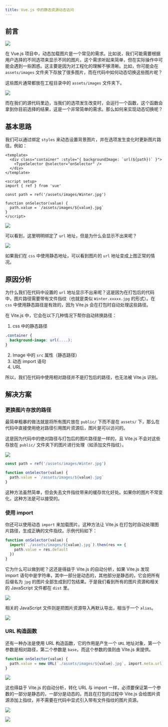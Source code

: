 ```yaml
---
title: Vue.js 中的静态资源动态访问
---
```


## 前言

![](https://s2.loli.net/2024/08/29/SNxw2JjLIUKGOpE.png)

在 Vue.js 项目中，动态加载图片是一个常见的需求。比如说，我们可能需要根据用户选择的不同选项来显示不同的图片。这个需求听起来简单，但在实际操作中可能会遇到一些困惑。这主要是因为对工程化的理解不够清晰。比如，你可能会在 `assets/images` 文件夹下存放了很多图片，而在代码中如何动态切换这些图片呢？

这些图片通常都放在工程目录中的 `assets/images` 文件夹下。

![](https://s2.loli.net/2024/08/29/jaie61tws4MpPgH.png)

而在我们的源代码里边，当我们的选项发生改变时，会运行一个函数，这个函数会拿到你目前选择的结果，这是一个非常简单的需求。那么如何来实现动态切换呢？

## 基本思路

我们可以通过绑定 `styles` 来动态设置背景图片，并在选项发生变化时更新图片路径。例如：

```vue
<template>
  <div class="container" :style="{ backgroundImage: `url(${path})` }">
    <TypeSelector @selector="onSelector" />
  </div>
</template>

<script setup>
import { ref } from 'vue'

const path = ref('/assets/images/Winter.jpg')

function onSelector(value) {
  path.value = `/assets/images/${value}.jpg`
}
</script>
```

![](https://s2.loli.net/2024/08/29/tJ2Xo3gn5Vs1CY7.png)

可以看到，这里明明绑定了 `url` 地址，但是为什么会显示不出来呢？

![](https://s2.loli.net/2024/08/29/sFHQ8k4xYgAPiOb.png)

如果我们在 `css` 中使用静态地址，可以看到图片的 `url` 地址变成上图正常的情况。

## 原因分析

为什么我们在代码中设置的 `url` 地址显示不出来呢？这是因为在打包后的代码中，图片路径需要带有文件指纹（也就是类似 `Winter.xxxxx.jpg` 的形式）。在 `css` 中使用静态路径是有效的，因为 Vite.js 会在打包时自动处理这些路径。

在 Vite.js 中，它会在以下几种情况下帮你自动转换路径：

1. css 中的静态路径

```css
.container {
  background-image: url(....);
}
```

2. Image 中的 `src` 属性（静态路径）
3. 动态 import 语句
4. URL

所以，我们在代码中使用相对路径并不是打包后的路径，也无法被 Vite.js 识别。

## 解决方案

### 更换图片存放的路径

最简单粗暴的做法就是将所有图片放在 `public/` 下而不是在 `assets/` 下，那么在代码中直接使用绝对路径引用图片资源后，图片是可以访问的。

这是因为代码中的绝对路径与打包后的图片路径是一样的，且 Vite.js 不会对这些存放在 `public/` 文件夹下的图片进行处理（如添加文件指纹）。

![](https://s2.loli.net/2024/08/29/sgyYEibFtM1hAGS.png)

```ts
const path = ref('/assets/images/Winter.jpg')

function onSelector(value) {
  path.value = `/assets/images/${value}.jpg`
}
```

这种方法虽然简单，但会失去文件指纹带来的缓存优化好处。如果你的图片不常变化，这种方法是可以接受的。

### 使用 import

你还可以使用动态 `import` 来加载图片。这种方法让 Vite.js 在打包时自动处理图片路径，生成正确的文件指纹。示例代码如下：

```ts
function onSelector(value) {
  import(`./assets/images/${value}.jpg`).then(res => {
  	path.value = res.default
  })
}
```

它为什么可以做到呢？这还是得益于 Vite.js 的自动分析，如果 Vite.js 发现 import 语句中是字符串，其中一部分是动态的，其他部分是静态的，它会把所有后缀名为 `jpg` 的图片全部生成到打包结果。于是我们看到所有的图片资源和相关的 JavaScript 文件都在 `dist` 里。

![](https://s2.loli.net/2024/08/29/m7kxdgASUYK8cMf.png)

相关的 JavaScript 文件则是把图片资源导入再默认导出，相当于一个 `alias`。

![](https://s2.loli.net/2024/08/29/CWRq5tjfBrTlSUD.png)

### URL 构造函数

还有一种办法是使用 URL 构造函数，它的作用是产生一个 `URL` 地址对象，第一个参数是相对路径，第二个参数是 `base`，而这个参数的值则由 VIte.js 来提供。

```ts
function onSelector(value) {
  path.value = new URL(`./assets/images/${value}.jpg`, import.meta.url)
}
```

![](https://s2.loli.net/2024/08/29/phYDP61fTyUgca9.png)

这也得益于 Vite.js 的自动分析，转化 URL 与 import 一样，必须要保证第一个参数的一部分是静态的，一部分是动态的。而且在打包的过程中 Vite.js 会给图片资源添加上指纹，并不需要在代码中显式引入带有文件指纹的图片资源。

![](https://s2.loli.net/2024/08/29/A1H47SbDwtYmZsV.png)

![](https://s2.loli.net/2024/08/29/5SuwAn786IysiHR.gif)


